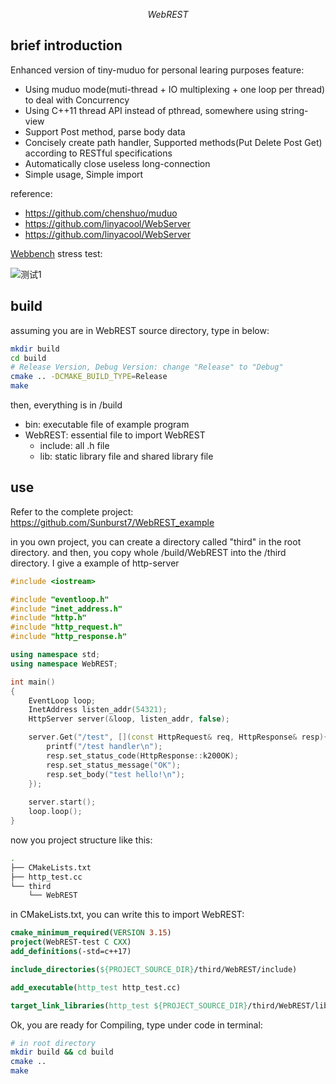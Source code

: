 $$WebREST$$
## brief introduction
Enhanced version of tiny-muduo for personal learing purposes
feature:
* Using muduo mode(muti-thread + IO multiplexing + one loop per thread) to deal with Concurrency
* Using C++11 thread API instead of pthread, somewhere using string-view
* Support Post method, parse body data
* Concisely create path handler, Supported methods(Put Delete Post Get) according to RESTful specifications
* Automatically close useless long-connection
* Simple usage, Simple import


reference:
* https://github.com/chenshuo/muduo
* https://github.com/linyacool/WebServer
* https://github.com/linyacool/WebServer

[Webbench](https://github.com/EZLippi/WebBench) stress test:

![测试1](https://user-images.githubusercontent.com/65580753/232190372-c79511a4-a6d7-4a57-99b4-42a14f19c8de.png)


## build
assuming you are in WebREST source directory, type in below: 
```bash
mkdir build
cd build
# Release Version, Debug Version: change "Release" to "Debug"
cmake .. -DCMAKE_BUILD_TYPE=Release
make
```
then, everything is in /build
* bin: executable file of example program
* WebREST: essential file to import WebREST
  * include: all .h file
  * lib: static library file and shared library file

## use
Refer to the complete project: https://github.com/Sunburst7/WebREST_example

in you own project, you can create a directory called "third" in the root directory.
and then, you copy whole /build/WebREST into the /third directory.
I give a example of http-server
```c++
#include <iostream>

#include "eventloop.h"
#include "inet_address.h"
#include "http.h"
#include "http_request.h"
#include "http_response.h"

using namespace std;
using namespace WebREST;

int main()
{
    EventLoop loop;
    InetAddress listen_addr(54321);
    HttpServer server(&loop, listen_addr, false);

    server.Get("/test", [](const HttpRequest& req, HttpResponse& resp){
        printf("/test handler\n");
        resp.set_status_code(HttpResponse::k200OK);
        resp.set_status_message("OK");
        resp.set_body("test hello!\n");
    });
    
    server.start();
    loop.loop();
}
```
now you project structure like this:
```bash
.
├── CMakeLists.txt
├── http_test.cc
└── third
    └── WebREST
```
in CMakeLists.txt, you can write this to import WebREST:
```CMake
cmake_minimum_required(VERSION 3.15)
project(WebREST-test C CXX)
add_definitions(-std=c++17)

include_directories(${PROJECT_SOURCE_DIR}/third/WebREST/include)

add_executable(http_test http_test.cc)

target_link_libraries(http_test ${PROJECT_SOURCE_DIR}/third/WebREST/lib/libWebREST-static.a -lpthread)
```
Ok, you are ready for Compiling, type under code in terminal:
```bash
# in root directory
mkdir build && cd build
cmake ..
make
```
